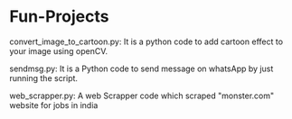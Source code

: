 # Fun-Projects
convert_image_to_cartoon.py: It is a python code to add cartoon effect to your image using openCV.

sendmsg.py: It is a Python code to send message on whatsApp by just running the script.

web_scrapper.py: A web Scrapper code which scraped "monster.com" website for jobs in india
